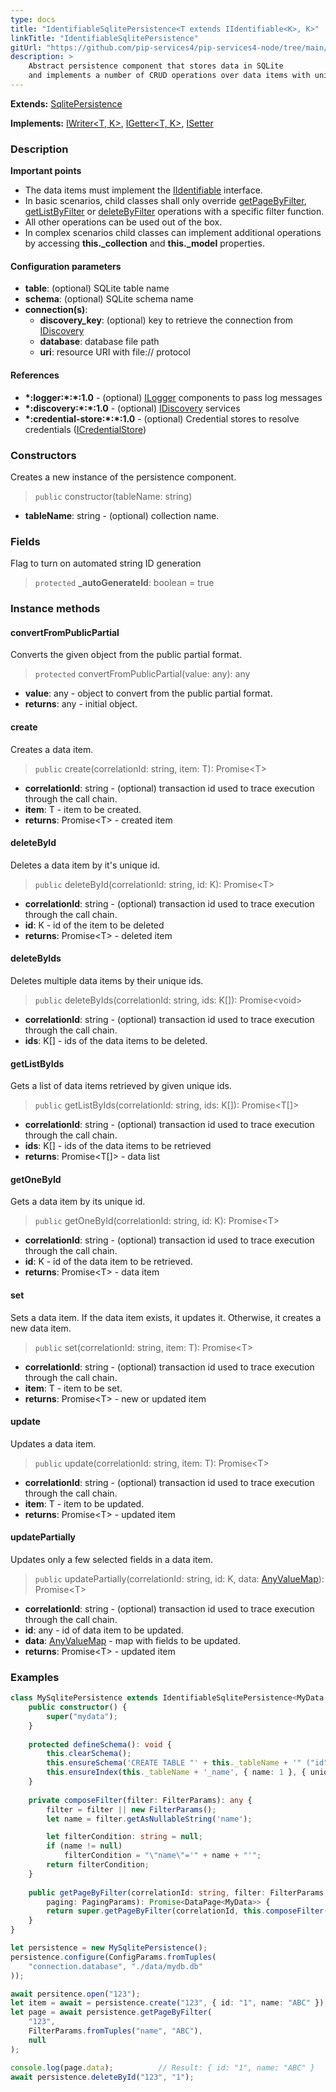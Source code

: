 ```yaml
---
type: docs
title: "IdentifiableSqlitePersistence<T extends IIdentifiable<K>, K>"
linkTitle: "IdentifiableSqlitePersistence"
gitUrl: "https://github.com/pip-services4/pip-services4-node/tree/main/pip-services4-sqlite-node"
description: >
    Abstract persistence component that stores data in SQLite
    and implements a number of CRUD operations over data items with unique ids.
---
```


**Extends:** [SqlitePersistence<T>](../sqlite_persistence)

**Implements:** [IWriter<T, K>](../../../data/core/iwriter), [IGetter<T, K>](../../../data/core/igetter), [ISetter<T>](../../../data/core/isetter)

### Description

**Important points**
    
- The data items must implement the [IIdentifiable](../../../commons/data/iidentifiable) interface. 
- In basic scenarios, child classes shall only override [getPageByFilter](../sqlite_persistence/#getpagebyfilter), [getListByFilter](../sqlite_persistence/#getlistbyfilter) or [deleteByFilter](../sqlite_persistence/#deletebyfilter) operations with a specific filter function.
- All other operations can be used out of the box. 
- In complex scenarios child classes can implement additional operations by accessing **this._collection** and **this._model** properties.

#### Configuration parameters

- **table**: (optional) SQLite table name
- **schema**: (optional) SQLite schema name
- **connection(s)**:    
    - **discovery_key**: (optional) key to retrieve the connection from [IDiscovery](../../../components/connect/idiscovery)
    - **database**: database file path
    - **uri**: resource URI with file:// protocol


#### References
- **\*:logger:\*:\*:1.0** - (optional) [ILogger](../../../components/log/ilogger) components to pass log messages
- **\*:discovery:\*:\*:1.0** - (optional) [IDiscovery](../../../components/connect/idiscovery) services
- **\*:credential-store:\*:\*:1.0** - (optional) Credential stores to resolve credentials ([ICredentialStore](../../../components/auth/icredential_store))


### Constructors
Creates a new instance of the persistence component.

> `public` constructor(tableName: string)

- **tableName**: string - (optional) collection name.

### Fields


<span class="hide-title-link">

Flag to turn on automated string ID generation
> `protected` **_autoGenerateId**: boolean = true

</span>

### Instance methods

#### convertFromPublicPartial
Converts the given object from the public partial format.

> `protected` convertFromPublicPartial(value: any): any

- **value**: any - object to convert from the public partial format.
- **returns**: any - initial object.


#### create
Creates a data item.

> `public` create(correlationId: string, item: T): Promise\<T\>

- **correlationId**: string - (optional) transaction id used to trace execution through the call chain.
- **item**: T - item to be created.
- **returns**: Promise\<T\> - created item


#### deleteById
Deletes a data item by it's unique id.

> `public` deleteById(correlationId: string, id: K): Promise\<T\>

- **correlationId**: string - (optional) transaction id used to trace execution through the call chain.
- **id**: K - id of the item to be deleted
- **returns**: Promise\<T\> - deleted item


#### deleteByIds
Deletes multiple data items by their unique ids.

> `public` deleteByIds(correlationId: string, ids: K[]): Promise\<void\>

- **correlationId**: string - (optional) transaction id used to trace execution through the call chain.
- **ids**: K[] - ids of the data items to be deleted.


#### getListByIds
Gets a list of data items retrieved by given unique ids.

> `public` getListByIds(correlationId: string, ids: K[]): Promise\<T[]\>

- **correlationId**: string - (optional) transaction id used to trace execution through the call chain.
- **ids**: K[] - ids of the data items to be retrieved
- **returns**: Promise\<T[]\> - data list


#### getOneById
Gets a data item by its unique id.

> `public` getOneById(correlationId: string, id: K): Promise\<T\>

- **correlationId**: string - (optional) transaction id used to trace execution through the call chain.
- **id**: K - id of the data item to be retrieved.
- **returns**: Promise\<T\> - data item


#### set
Sets a data item. If the data item exists, it updates it.
Otherwise, it creates a new data item.

> `public` set(correlationId: string, item: T): Promise\<T\>

- **correlationId**: string - (optional) transaction id used to trace execution through the call chain.
- **item**: T - item to be set.
- **returns**: Promise\<T\> - new or updated item


#### update
Updates a data item.

> `public` update(correlationId: string, item: T): Promise\<T\>

- **correlationId**: string - (optional) transaction id used to trace execution through the call chain.
- **item**: T - item to be updated.
- **returns**: Promise\<T\> - updated item


#### updatePartially
Updates only a few selected fields in a data item.

> `public` updatePartially(correlationId: string, id: K, data: [AnyValueMap](../../../commons/data/any_value_map)): Promise\<T\>

- **correlationId**: string - (optional) transaction id used to trace execution through the call chain.
- **id**: any - id of data item to be updated.
- **data**: [AnyValueMap](../../../commons/data/any_value_map) - map with fields to be updated.
- **returns**: Promise\<T\> - updated item

### Examples
```typescript
class MySqlitePersistence extends IdentifiableSqlitePersistence<MyData, string> {
    public constructor() {
        super("mydata");
    }
    
    protected defineSchema(): void {
        this.clearSchema();
        this.ensureSchema('CREATE TABLE "' + this._tableName + '" ("id" VARCHAR(32) PRIMARY KEY, "name" VARCHAR(50), "content" TEXT)');
        this.ensureIndex(this._tableName + '_name', { name: 1 }, { unique: true });
    }
    
    private composeFilter(filter: FilterParams): any {
        filter = filter || new FilterParams();
        let name = filter.getAsNullableString('name');

        let filterCondition: string = null;
        if (name != null)
            filterCondition = "\"name\"='" + name + "'";
        return filterCondition;
    }
    
    public getPageByFilter(correlationId: string, filter: FilterParams,
        paging: PagingParams): Promise<DataPage<MyData>> {
        return super.getPageByFilter(correlationId, this.composeFilter(filter), paging, null, null);
    }
}

let persistence = new MySqlitePersistence();
persistence.configure(ConfigParams.fromTuples(
    "connection.database", "./data/mydb.db"
));

await persitence.open("123");
let item = await = persistence.create("123", { id: "1", name: "ABC" });
let page = await persistence.getPageByFilter(
    "123",
    FilterParams.fromTuples("name", "ABC"),
    null
);

console.log(page.data);          // Result: { id: "1", name: "ABC" }
await persistence.deleteById("123", "1");
```
